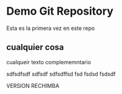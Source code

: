 # Demo Git Repository

Esta es la primera vez en este repo

## cualquier cosa
cualqueir texto complememntario

sdfsdfsdf
sdfsdf
sdfsdffsd
fsd
fsdsd
fsdsdf

VERSION RECHIMBA